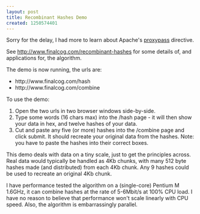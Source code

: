 ```yaml
--- 
layout: post
title: Recombinant Hashes Demo
created: 1250574401
---
```

Sorry for the delay, I had more to learn about Apache's <a href="http://www.finalcog.com/apache2-proxypass-ubuntu-403-forbidden">proxypass</a> directive.

See http://www.finalcog.com/recombinant-hashes for some details of, and applications for, the algorithm.

The demo is now running, the urls are:
<ul>
<li>http://www.finalcog.com/hash</li>
<li>http://www.finalcog.com/combine</li>
</ul>

To use the demo:
<ol>
<li>Open the two urls in two browser windows side-by-side.</li>
<li>Type some words (16 chars max) into the /hash page - it will then show your data in hex, and twelve hashes of your data.</li>
<li>Cut and paste any five (or more) hashes into the /combine page and click submit.  It should recreate your original data from the hashes.  Note: you have to paste the hashes into their correct boxes.
</ol>

This demo deals with data on a tiny scale, just to get the principles across.  Real data would typically be handled as 4Kb chunks, with many 512 byte hashes made (and distributed) from each 4Kb chunk.  Any 9 hashes could be used to recreate an original 4Kb chunk.

I have performance tested the algorithm on a (single-core) Pentium M 1.6GHz, it can combine hashes at the rate of 5-6Mbit/s at 100% CPU load.  I have no reason to believe that performance won't scale linearly with CPU speed.  Also, the algorithm is embarrassingly parallel.
